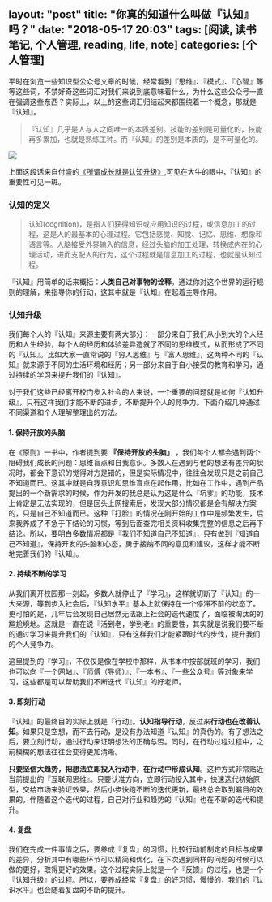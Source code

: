 layout: "post"
title: "你真的知道什么叫做『认知』吗？"
date: "2018-05-17 20:03"
tags: [阅读, 读书笔记, 个人管理, reading, life, note]
categories: [个人管理]
---

平时在浏览一些知识型公众号文章的时候，经常看到『思维』、『模式』、『心智』等等这些词，不禁好奇这些词汇对我们来说到底意味着什么，为什么这些公众号一直在强调这些东西？实际上，以上的这些词汇归结起来都围绕着一个概念，那就是『认知』。

<!--more-->

> 『认知』几乎是人与人之间唯一的本质差别。技能的差别是可量化的，技能再多累加，也就是熟练工种。而『认知』的差别是本质的，是不可量化的。

![](/images/2018/05/认知.jpg)

上面这段话来自付盛的[《所谓成长就是认知升级》](http://www.woshipm.com/kol/597430.html),可见在大牛的眼中，『认知』的重要性可见一斑。

### 认知的定义
> 认知(cognition)，是指人们获得知识或应用知识的过程，或信息加工的过程，这是人的最基本的心理过程。它包括感觉、知觉、记忆、思维、想像和语言等。人脑接受外界输入的信息，经过头脑的加工处理，转换成内在的心理活动，进而支配人的行为，这个过程就是信息加工的过程，也就是认知过程。

『认知』用简单的话来概括：**人类自己对事物的诠释**。通过你对这个世界的运行规则的理解，来指导你的行动，这其中就是『认知』在起着主导作用。

### 认知升级
我们每个人的『认知』来源主要有两大部分：一部分来自于我们从小到大的个人经历和人生经验，每个人的经历和体验差异造就了不同的思维模式，从而形成了不同的『认知』。比如大家一直常说的『穷人思维』与『富人思维』，这两种不同的『认知』就来源于不同的生活环境和经历；另一部分来自于自小接受的教育和学习，通过持续的学习来提升我们的『认知』。

对于我们这些已经离开校门步入社会的人来说，一个重要的问题就是如何『认知升级』，只有这样我们才能不断的进步，不断提升个人的竞争力。下面介绍几种通过不同渠道和个人理解整理出的方法。

#### 1.  保持开放的头脑
在《原则》一书中，作者提到要 **『保持开放的头脑』** ，我们每个人都会遇到两个阻碍我们成长的问题：思维盲点和自我意识。多数人在遇到与他的想法有差异的状况时，都会下意识的觉得对方是错的，但是实际情况中，往往会发现只是之前自己不知道而已。这其中就是自我意识和思维盲点在起作用，比如在工作中，遇到产品提出的一个新需求的时候，作为开发的我总是认为这是什么『坑爹』的功能，技术上肯定是无法实现的，但是回头上网搜索后，发现大部分情况都是会有解决方案的，只是自己不知道而已。这种『打脸』的情况在刚开始的工作中是频繁发生，后来我养成了不急于下结论的习惯，等到后面查完相关资料收集完整的信息之后再下结论。所以，要明白多数情况都是『我们不知道自己不知道』，只有做到『知道自己不知道』，保持开发的头脑和心态，勇于接纳不同的意见和建议，这样才能不断地完善我们的『认知』。

#### 2. 持续不断的学习
从我们离开校园那一刻起，多数人就停止了『学习』，这样就切断了『认知』的一大来源，等到步入社会后，『认知水平』基本上就保持在一个停滞不前的状态了。更可怕的是，几年后会发现自己居然无法跟上社会的迭代速度了，面临被淘汰的的尴尬境地。这就是一直在说『活到老，学到老』的重要性，其实就是说我们要不断的通过学习来提升我们的『认知』，只有这样我们才能紧跟时代的步伐，提升我们的个人竞争力。

这里提到的『学习』，不仅仅是像在学校中那样，从书本中按部就班的学习，我们也可以向『一个网站』、『师傅（导师）』、『一本书』、『一些公众号』等对象来学习，这些都是可以帮助我们不断迭代『认知』的好老师。


#### 3. 即刻行动
『认知』的最终目的实际上就是『行动』。**认知指导行动**，反过来**行动也在改善认知**。如果只是空想，而不去行动，是没有办法知道『认知』的真伪的。有了想法之后，要立刻行动，通过行动来证明想法的正确与否。同时，在行动过程过程中，之前模糊的想法往往会变得更加清晰。

**只要坚信大趋势，把想法立即投入行动中，在行动中形成认知**。这种方式非常贴近当前提出的『互联网思维』。只要认准方向，立即行动投入其中，快速迭代初始原型，交给市场来验证效果，然后小步快跑不断的迭代更新，最终总会取到瞩目的效果的，伴随着这个迭代的过程，自己对行业和趋势的『认知』也在不断的迭代和提升。

#### 4. 复盘
我们在完成一件事情之后，要养成『复盘』的习惯，比较行动前制定的目标与成果的差异，分析其中有哪些环节可以精简和优化，在下次遇到同样的问题的时候可以做的更好，取得更好的效果。这个过程实际上就是一个『反馈』的过程，也是一个『认知升级』的过程。所以，要养成经常『复盘』的好习惯，慢慢的，我们的『认识水平』也会随着复盘的不断的提升。
